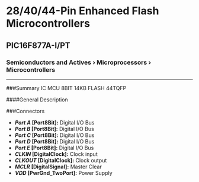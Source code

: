 # 28/40/44-Pin Enhanced Flash Microcontrollers
## PIC16F877A-I/PT
### Semiconductors and Actives › Microprocessors › Microcontrollers 
***

###Summary
IC MCU 8BIT 14KB FLASH 44TQFP

####General Description

###Connectors 
- ***Port A* [Port8Bit]:** Digital I/O Bus
- ***Port B* [Port8Bit]:** Digital I/O Bus
- ***Port C* [Port8Bit]:** Digital I/O Bus
- ***Port D* [Port8Bit]:** Digital I/O Bus
- ***Port E* [Port8Bit]:** Digital I/O Bus
- ***CLKIN* [DigitalClock]:** Clock input
- ***CLKOUT* [DigitalClock]:** Clock output
- ***MCLR* [DigitalSignal]:** Master Clear
- ***VDD* [PwrGnd_TwoPort]:** Power Supply

